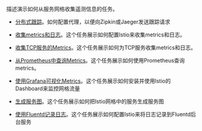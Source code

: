 描述演示如何从服务网格收集遥测信息的任务。

* [分布式跟踪](distributed-tracing.md)。如何配置代理，以便向Zipkin或Jaeger发送跟踪请求

* [收集metrics和日志](metrics-logs.md)。这个任务展示如何配置Istio来收集metrics和日志。

* [收集TCP服务的Metrics](tcp-metrics.md)。这个任务展示如何为TCP服务收集metrics和日志。

* [从Prometheus中查询Metrics](querying-metrics.md)。这个任务展示如何使用Prometheus查询metrics。

* [使用Grafana可视化Metrics](using-istio-dashboard.md)。这个任务展示如何安装并使用Istio的Dashboard来监控网格流量

* [生成服务图](servicegraph.md)。这个任务展示如何把Istio网格中的服务生成服务图

* [使用Fluentd记录日志](fluentd.md)。这个任务展示如何配置Istio来将日志记录到Fluentd后台服务




